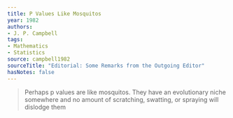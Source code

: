 ```yaml
---
title: P Values Like Mosquitos
year: 1982
authors:
- J. P. Campbell
tags:
- Mathematics
- Statistics
source: campbell1982
sourceTitle: "Editorial: Some Remarks from the Outgoing Editor"
hasNotes: false
---
```


> Perhaps p values are like mosquitos.
> They have an evolutionary niche somewhere and no amount of scratching, swatting, or spraying will dislodge them
